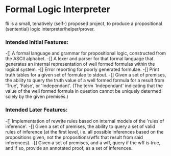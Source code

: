 # Formal Logic Interpreter
fli is a small, tenatively (self-) proposed project, to produce a propositional (sentential) logic interpreter/helper/prover.

### Intended Initial Features:
-[] A formal language and grammar for propositional logic, constructed from the ASCII alphabet.
-[] A lexer and parser for that formal language that generates an internal representation of well formed formulas within the logical system.
-[] Error reporting for poorly generated formulae.
-[] Print truth tables for a given set of formulae to stdout.
-[] Given a set of premises, the ability to query the truth value of a well formed formula for a result from 'True', 'False', or 'Independant'. (The term 'Independant' indicating that the value of the well formed formula in question cannot be uniquely determed solely by the given premises.)

### Intended Later Features:
-[] Implementation of rewrite rules based on internal models of the 'rules of inference'.
-[] Given a set of premises, the ability to query a set of valid rules of inference (at the first level, i.e. all possible inferences based on the propositions given, not the propositions/wffs that result from said inferences).
-[] Given a set of premises, and a wff, query if the wff is true, and if so, provide an annotated proof, as a set of inferences. 
